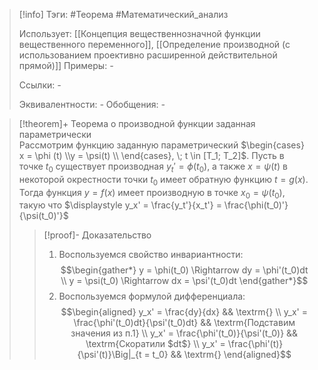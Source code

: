 > [!info]
> Тэги: #Теорема #Математический_анализ   
> 
> Использует: [[Концепция вещественнозначной функции вещественного переменного]], [[Определение производной (с использованием проективно расширенной действительной прямой)]]
> Примеры: *-*
> 
> Ссылки: *-*
> 
> Эквивалентности: *-*
> Обобщения: *-*

> [!theorem]+ Теорема о производной функции заданная параметрически  
> Рассмотрим функцию заданную параметрический $\begin{cases}  x = \phi (t) \\y = \psi(t) \\ \end{cases}, \; t \in [T_1; T_2]$. Пусть в точке $t_0$ существует производная $y_t' = \phi(t_0)$, а также $x=\psi(t)$ в некоторой окрестности точки $t_0$ имеет обратную функцию $t=g(x)$. Тогда функция $y =f(x)$ имеет производную в точке $x_0 = \psi(t_0)$, такую что $\displaystyle y_x' = \frac{y_t'}{x_t'} = \frac{\phi(t_0)'}{\psi(t_0)'}$ 
> > [!proof]- Доказательство
> > 1. Воспользуемся свойство инвариантности: $$\begin{gather*} y = \phi(t_0) \Rightarrow dy = \phi'(t_0)dt \\ y = \psi(t_0) \Rightarrow dx = \psi'(t_0)dt \end{gather*}$$
> > 2. Воспользуемся формулой дифференциала: $$\begin{aligned} y_x' = \frac{dy}{dx}  && \textrm{} \\ y_x' = \frac{\phi'(t_0)dt}{\psi'(t_0)dt}  && \textrm{Подставим значения из п.1} \\ y_x' = \frac{\phi'(t_0)}{\psi'(t_0)}  && \textrm{Скоратили $dt$} \\ y_x' = \frac{\phi'(t)}{\psi'(t)}\Big|_{t = t_0}  && \textrm{} \end{aligned}$$

